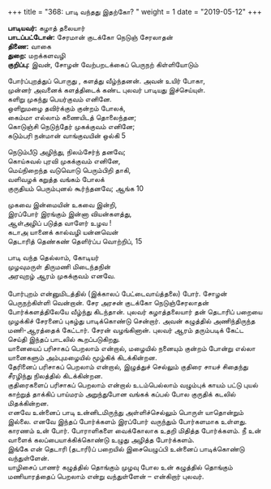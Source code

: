 ﻿+++
title = "368: பாடி வந்தது இதற்கோ?  "
weight = 1
date = "2019-05-12"
+++

**பாடியவர்:** கழாத் தலையார்  
**பாடப்பட்டோன்:** சேரமான் குடக்கோ நெடுஞ் சேரலாதன்  
**திணை:** வாகை  
**துறை:** மறக்களவழி  
**குறிப்பு:** இவன், சோழன் வேற்பறடக்கைப் பெருநற் கிள்ளியோடும்  
  
போர்ப்புறத்துப் பொருது , களத்து வீழ்ந்தனன். அவன் உயிர் போகா,  
முன்னர் அவனைக் களத்திடைக் கண்ட புலவர் பாடியது இச்செய்யுள்.  
களிறு முகந்து பெயர்குவம் எனினே.  
ஒளிறுமழை தவிர்க்கும் குன்றம் போலக்,  
கைம்மா எல்லாம் கணையிடத் தொலைந்தன;  
கொடுஞ்சி நெடுந்தேர் முகக்குவம் எனினே;  
கடும்பரி நன்மான் வாங்குவயின் ஒல்கி 5  
  
நெடும்பீடு அழிந்து, நிலம்சேர்ந் தனவே;  
கொய்சுவல் புரவி முகக்குவம் எனினே,  
மெய்நிறைந்த வடுவொடு பெரும்பிறி தாகி,  
வளிவழக் கறுத்த வங்கம் போலக்  
குருதியம் பெரும்புனல் கூர்ந்தனவே; ஆங்க 10  
  
முகவை இன்மையின் உகவை இன்றி,  
இரப்போர் இரங்கும் இன்னா வியன்களத்து,  
ஆள்அழிப் படுத்த வாளேர் உழவ !  
கடாஅ யானைக் கால்வழி யன்னவென்  
தெடாரித் தெண்கண் தெளிர்ப்ப வொற்றிப், 15  
  
பாடி வந்த தெல்லாம், கோடியர்  
முழவுமருள் திருமணி மிடைந்தநின்  
அரவுறழ் ஆரம் முகக்குவம் எனவே.  
   
போர்புறம் என்னுமிடத்தில் (இக்காலப் பேட்டைவாய்த்தலை) போர். சோழன் பெருநற்கிள்ளி வென்றான். சேர அரசன் குடக்கோ நெடுஞ்சேரலாதன் போர்க்களத்திலேயே வீழ்ந்து கிடந்தான். புலவர் கழாத்தலையார் தன் தெடாரிப் பறையை முழக்கிச் சேரனைப் புகழ்து பாடிக்கொண்டு சென்றார். அவன் கழுத்தில் அணிந்திருந்த மணி-ஆரத்தைக் கேட்டார். சேரன் வழங்கினான். புலவர் ஆரம் தரும்படிக் கேட்ட செய்தி இந்தப் பாடலில் கூறப்படுகிறது.  
யானையைப் பரிசாகப் பெறலாம் என்றால், மழையில் நனையும் குன்றம் போன்று எல்லா யானைகளும் அம்புமழையில் மூழ்கிக் கிடக்கின்றன.  
தேரினைப் பரிசாகப் பெறலாம் என்றால், இழுத்துச் செல்லும் குதிரை சாயச் சிதைந்து சீரழிந்து நிலத்தில் கிடக்கின்றன.  
குதிரைகளைப் பரிசாகப் பெறலாம் என்றால் உடம்பெல்லாம் வழும்புக் காயம் பட்டு புயல் காற்றுத் தாக்கிப் பாய்மரம் அறுந்துபோன வங்கக் கப்பல் போல குருதிக் கடலில் மிதக்கின்றன.  
எனவே உன்னைப் பாடி உன்னிடமிருந்து அள்ளிச்செல்லும் பொருள் யாதொன்றும் இல்லை. எனவே இந்தப் போர்க்களம் இரப்போர் வருந்தும் போர்களமாக உள்ளது. காரணம் உன் போர். போராளிகளை வைக்கோலாக உதறி மிதித்த போர்க்களம். நீ உன் வாளைக் கலப்பையாக்கிக்கொண்டு உழுது அழித்த போர்க்களம்.  
இங்கே என் தெடாரி (தடாரி)ப் பறையில் இசையெழுப்பி உன்னைப் பாடிக்கொண்டு வந்துள்ளேன்.  
யாழிசைப் பாணர் கழுத்தில் தொங்கும் முழவு போல உன் கழுத்தில் தொங்கும் மணியாரத்தைப் பெறலாம் என்று வந்துள்ளேன் – என்கிறார் புலவர்.  
